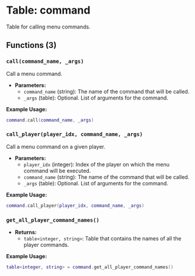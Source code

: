 # Table: command

Table for calling menu commands.

## Functions (3)

### `call(command_name, _args)`

Call a menu command.

- **Parameters:**
  - `command_name` (string): The name of the command that will be called.
  - `_args` (table): Optional. List of arguments for the command.

**Example Usage:**
```lua
command.call(command_name, _args)
```

### `call_player(player_idx, command_name, _args)`

Call a menu command on a given player.

- **Parameters:**
  - `player_idx` (integer): Index of the player on which the menu command will be executed.
  - `command_name` (string): The name of the command that will be called.
  - `_args` (table): Optional. List of arguments for the command.

**Example Usage:**
```lua
command.call_player(player_idx, command_name, _args)
```

### `get_all_player_command_names()`

- **Returns:**
  - `table<integer, string>`: Table that contains the names of all the player commands.

**Example Usage:**
```lua
table<integer, string> = command.get_all_player_command_names()
```


